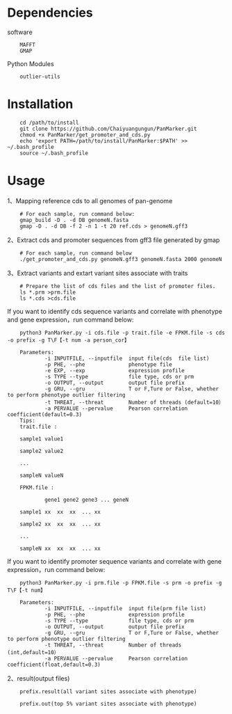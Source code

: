 # Dependencies

software

        MAFFT
        GMAP

Python Modules
        
        outlier-utils

# Installation

        cd /path/to/install
        git clone https://github.com/Chaiyuangungun/PanMarker.git
        chmod +x PanMarker/get_promoter_and_cds.py
        echo 'export PATH=/path/to/install/PanMarker:$PATH' >> ~/.bash_profile
        source ~/.bash_profile
    
# Usage

1、Mapping reference cds to all genomes of pan-genome

        # For each sample, run command below:
        gmap_build -D . -d DB genomeN.fasta
        gmap -D . -d DB -f 2 -n 1 -t 20 ref.cds > genomeN.gff3
        
2、Extract cds and promoter sequences from gff3 file generated by gmap

        # For each sample, run command below
        ./get_promoter_and_cds.py genomeN.gff3 genomeN.fasta 2000 genomeN

3、Extract variants and extart variant sites associate with traits

        # Prepare the list of cds files and the list of promoter files.
        ls *.prm >prm.file 
        ls *.cds >cds.file

If you want to identify cds sequence variants and correlate with phenotype and gene expression，run command below:

        python3 PanMarker.py -i cds.file -p trait.file -e FPKM.file -s cds -o prefix -g T\F【-t num -a person_cor】
        
        Parameters: 
                -i INPUTFILE, --inputfile  input file(cds  file list)
                -p PHE, --phe              phenotype file
                -e EXP, --exp              expression profile
                -s TYPE --type             file type, cds or prm
                -o OUTPUT, --output        output file prefix
                -g GRU, --gru              T or F,Ture or False, whether to perform phenotype outlier filtering
                -t THREAT, --threat        Number of threads (default=10）
                -a PERVALUE --pervalue     Pearson correlation coefficient(default=0.3)
        Tips: 
        trait.file :

        sample1 value1

        sample2 value2

        ...

        sampleN valueN

        FPKM.file :

                gene1 gene2 gene3 ... geneN
       
        sample1 xx  xx  xx  ... xx

        sample2 xx  xx  xx  ... xx

        ...

        sampleN xx  xx  xx  ... xx

If you want to identify promoter sequence variants and correlate with gene expression，run command below:

        python3 PanMarker.py -i prm.file -p FPKM.file -s prm -o prefix -g T\F【-t num】
        
        Parameters:
                -i INPUTFILE, --inputfile  input file(prm file list)
                -p PHE, --phe              expression profile
                -s TYPE --type             file type, cds or prm
                -o OUTPUT, --output        output file prefix
                -g GRU, --gru              T or F,Ture or False, whether to perform phenotype outlier filtering
                -t THREAT, --threat        Number of threads (int,default=10）
                -a PERVALUE --pervalue     Pearson correlation coefficient(float,default=0.3)
        
2、result(output files)

        prefix.result(all variant sites associate with phenotype)
                
        prefix.out(top 5% variant sites associate with phenotype) 
 
                

